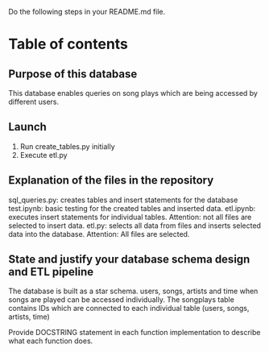 Do the following steps in your README.md file.
# Table of contents
## Purpose of this database
This database enables queries on song plays which are being accessed by different users.

## Launch
1. Run create_tables.py initially
2. Execute etl.py

## Explanation of the files in the repository
sql_queries.py: creates tables and insert statements for the database
test.ipynb: basic testing for the created tables and inserted data.
etl.ipynb: executes insert statements for individual tables. Attention: not all files are selected to insert data.
etl.py: selects all data from files and inserts selected data into the database. Attention: All files are selected.


## State and justify your database schema design and ETL pipeline
The database is built as a star schema. 
users, songs, artists and time when songs are played can be accessed individually.
The songplays table contains IDs which are connected to each individual table (users, songs, artists, time)


Provide DOCSTRING statement in each function implementation to describe what each function does.